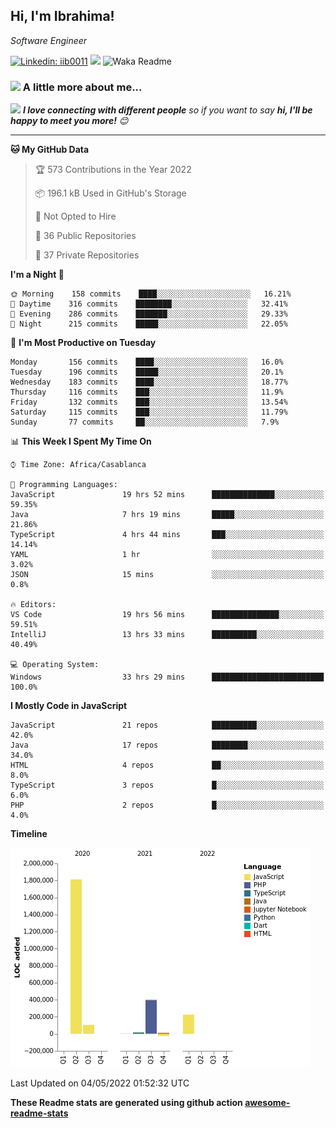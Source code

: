 <h2>Hi, I'm Ibrahima! </h2>
<p><em>Software Engineer 
</em></p>


[![Linkedin: iib0011](https://img.shields.io/badge/-iib0011-blue?style=flat-square&logo=Linkedin&logoColor=white&link=https://www.linkedin.com/in/iib0011/)](https://www.linkedin.com/in/iib0011/)
![](https://visitor-badge.glitch.me/badge?page_id=iib0011)
![Waka Readme](https://github.com/iib0011/iib0011/workflows/Waka%20Readme/badge.svg)


### <img src="https://media.giphy.com/media/VgCDAzcKvsR6OM0uWg/giphy.gif" width="50"> A little more about me...  


<img src="https://media.giphy.com/media/LnQjpWaON8nhr21vNW/giphy.gif" width="60"> <em><b>I love connecting with different people</b> so if you want to say <b>hi, I'll be happy to meet you more!</b> 😊</em>

---
<!--START_SECTION:waka-->
**🐱 My GitHub Data** 

> 🏆 573 Contributions in the Year 2022
 > 
> 📦 196.1 kB Used in GitHub's Storage 
 > 
> 🚫 Not Opted to Hire
 > 
> 📜 36 Public Repositories 
 > 
> 🔑 37 Private Repositories  
 > 
**I'm a Night 🦉** 

```text
🌞 Morning    158 commits    ████░░░░░░░░░░░░░░░░░░░░░   16.21% 
🌆 Daytime    316 commits    ████████░░░░░░░░░░░░░░░░░   32.41% 
🌃 Evening    286 commits    ███████░░░░░░░░░░░░░░░░░░   29.33% 
🌙 Night      215 commits    █████░░░░░░░░░░░░░░░░░░░░   22.05%

```
📅 **I'm Most Productive on Tuesday** 

```text
Monday       156 commits    ████░░░░░░░░░░░░░░░░░░░░░   16.0% 
Tuesday      196 commits    █████░░░░░░░░░░░░░░░░░░░░   20.1% 
Wednesday    183 commits    ████░░░░░░░░░░░░░░░░░░░░░   18.77% 
Thursday     116 commits    ███░░░░░░░░░░░░░░░░░░░░░░   11.9% 
Friday       132 commits    ███░░░░░░░░░░░░░░░░░░░░░░   13.54% 
Saturday     115 commits    ███░░░░░░░░░░░░░░░░░░░░░░   11.79% 
Sunday       77 commits     ██░░░░░░░░░░░░░░░░░░░░░░░   7.9%

```


📊 **This Week I Spent My Time On** 

```text
⌚︎ Time Zone: Africa/Casablanca

💬 Programming Languages: 
JavaScript               19 hrs 52 mins      ██████████████░░░░░░░░░░░   59.35% 
Java                     7 hrs 19 mins       █████░░░░░░░░░░░░░░░░░░░░   21.86% 
TypeScript               4 hrs 44 mins       ███░░░░░░░░░░░░░░░░░░░░░░   14.14% 
YAML                     1 hr                ░░░░░░░░░░░░░░░░░░░░░░░░░   3.02% 
JSON                     15 mins             ░░░░░░░░░░░░░░░░░░░░░░░░░   0.8%

🔥 Editors: 
VS Code                  19 hrs 56 mins      ███████████████░░░░░░░░░░   59.51% 
IntelliJ                 13 hrs 33 mins      ██████████░░░░░░░░░░░░░░░   40.49%

💻 Operating System: 
Windows                  33 hrs 29 mins      █████████████████████████   100.0%

```

**I Mostly Code in JavaScript** 

```text
JavaScript               21 repos            ██████████░░░░░░░░░░░░░░░   42.0% 
Java                     17 repos            ████████░░░░░░░░░░░░░░░░░   34.0% 
HTML                     4 repos             ██░░░░░░░░░░░░░░░░░░░░░░░   8.0% 
TypeScript               3 repos             █░░░░░░░░░░░░░░░░░░░░░░░░   6.0% 
PHP                      2 repos             █░░░░░░░░░░░░░░░░░░░░░░░░   4.0%

```


**Timeline**

![Chart not found](https://raw.githubusercontent.com/iib0011/iib0011/master/charts/bar_graph.png) 


 Last Updated on 04/05/2022 01:52:32 UTC
<!--END_SECTION:waka-->

**These Readme stats are generated using github action [awesome-readme-stats](https://github.com/iib0011/waka-readme-stats)**

